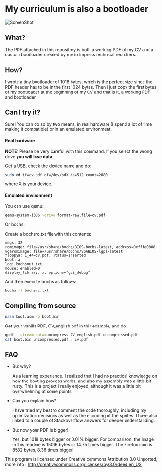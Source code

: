 My curriculum is also a bootloader
====================================

![ScreenShot](https://raw.githubusercontent.com/pjimenezmateo/curriculum-bootloader/master/Screenshot.png)

What?
------------

The PDF attached in this repository is both a working PDF of my CV and a custom bootloader created by me to impress technical recruiters.

How?
------------

I wrote a tiny bootloader of 1018 bytes, which is the perfect size since the PDF header has to be in the first 1024 bytes. Then I just copy the first bytes of my bootloader at the beginning of my CV and that is it, a working PDF and bootloader.

Can I try it?
------------

Sure! You can do so by two means, in real hardware (I spend a lot of time making it compatible) or in an emulated environment.

#### Real hardware

**NOTE:** Please be very careful with this command. If you select the wrong drive **you will lose data**.

Get a USB, check the device name and do:
```bash
sudo dd if=cv.pdf of=/dev/sdX bs=512 count=2880
```

where X is your device.

#### Emulated environment

You can use qemu:
```bash
qemu-system-i386 -drive format=raw,file=cv.pdf
```

Or bochs:

Create a bochsrc.txt file with this contents:
```text
megs: 32
romimage: file=/usr/share/bochs/BIOS-bochs-latest, address=0xfffe0000
vgaromimage: file=/usr/share/bochs/VGABIOS-lgpl-latest
floppya: 1_44=cv.pdf, status=inserted
boot: a
log: bochsout.txt
mouse: enabled=0
display_library: x, options="gui_debug"
```

And then execute bochs as follows:

```bash
bochs -f bochsrc.txt
```

Compiling from source
------------

```bash
nasm boot.asm -o boot.bin
```

Get your vanilla PDF, CV_english.pdf in this example, and do:
```bash
qpdf --stream-data=uncompress CV_english.pdf uncompressed.pdf
cat boot.bin uncompressed.pdf > cv.pdf
```

FAQ
------------

* But why?

    As a learning experience. I realized that I had no practical knowledge on how the booting process works, and also my assembly was a little bit rusty. This is a project I really enjoyed, although it was a little bit overwhelming at some points.

* Can you explain how?

    I have tried my best to comment the code thoroughly, including my optimization decisions as well as the encoding of the sprites. I have also linked to a couple of Stackoverflow answers for deeper understanding.

* But now your PDF is bigger!

    Yes, but 1018 bytes bigger or 0.01% bigger. For comparison, the image in this readme is 15016 bytes or 14.75 times bigger. The Firefox icon is 8532 bytes, 8.38 times bigger!



This program is licensed under Creative commons Attribution 3.0 Unported, more info : 
http://creativecommons.org/licenses/by/3.0/deed.en_US

